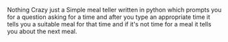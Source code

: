 Nothing Crazy just a Simple meal teller written in python which prompts you for a question asking for a time and after you type an appropriate time it tells you a suitable meal for that time and if it's not time for a meal it tells you about the next meal.
